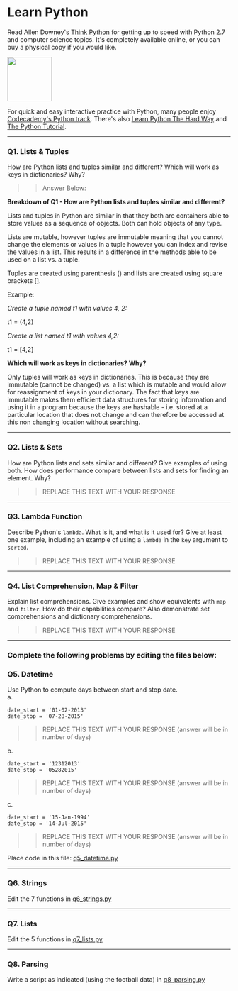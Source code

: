 # Learn Python

Read Allen Downey's [Think Python](http://www.greenteapress.com/thinkpython/) for getting up to speed with Python 2.7 and computer science topics. It's completely available online, or you can buy a physical copy if you would like.

<a href="http://www.greenteapress.com/thinkpython/"><img src="img/think_python.png" style="width: 100px;" target="_blank"></a>

For quick and easy interactive practice with Python, many people enjoy [Codecademy's Python track](http://www.codecademy.com/en/tracks/python). There's also [Learn Python The Hard Way](http://learnpythonthehardway.org/book/) and [The Python Tutorial](https://docs.python.org/2/tutorial/).

---

### Q1. Lists &amp; Tuples

How are Python lists and tuples similar and different? Which will work as keys in dictionaries? Why?

>>Answer Below:

**Breakdown of Q1 - How are Python lists and tuples similar and different?**
 
Lists and tuples in Python are similar in that they both are containers able to store values as a sequence of objects. Both can hold objects of any type.
 
Lists are mutable, however tuples are immutable meaning that you cannot change the elements or values in a tuple however you can index and revise the values in a list. This results in a difference in the methods able to be used on a list vs. a tuple. 
 
Tuples are created using parenthesis () and lists are created using square brackets [].
 
Example: 
 
_Create a tuple named t1 with values 4, 2:_
 
t1 = (4,2)
 
_Create a list named t1 with values 4,2:_
 
t1 = [4,2]
 
**Which will work as keys in dictionaries? Why?**
 
Only tuples will work as keys in dictionaries. This is because they are immutable (cannot be changed) vs. a list which is mutable and would allow for reassignment of keys in your dictionary. The fact that keys are immutable makes them efficient data structures for storing information and using it in a program because the keys are hashable - i.e. stored at a particular location that does not change and can therefore be accessed at this non changing location without searching. 



---

### Q2. Lists &amp; Sets

How are Python lists and sets similar and different? Give examples of using both. How does performance compare between lists and sets for finding an element. Why?

>> REPLACE THIS TEXT WITH YOUR RESPONSE

---

### Q3. Lambda Function

Describe Python's `lambda`. What is it, and what is it used for? Give at least one example, including an example of using a `lambda` in the `key` argument to `sorted`.

>> REPLACE THIS TEXT WITH YOUR RESPONSE

---

### Q4. List Comprehension, Map &amp; Filter

Explain list comprehensions. Give examples and show equivalents with `map` and `filter`. How do their capabilities compare? Also demonstrate set comprehensions and dictionary comprehensions.

>> REPLACE THIS TEXT WITH YOUR RESPONSE

---

### Complete the following problems by editing the files below:

### Q5. Datetime
Use Python to compute days between start and stop date.   
a.  

```
date_start = '01-02-2013'    
date_stop = '07-28-2015'
```

>> REPLACE THIS TEXT WITH YOUR RESPONSE (answer will be in number of days)

b.  
```
date_start = '12312013'  
date_stop = '05282015'  
```

>> REPLACE THIS TEXT WITH YOUR RESPONSE (answer will be in number of days)

c.  
```
date_start = '15-Jan-1994'      
date_stop = '14-Jul-2015'  
```

>> REPLACE THIS TEXT WITH YOUR RESPONSE  (answer will be in number of days)

Place code in this file: [q5_datetime.py](python/q5_datetime.py)

---

### Q6. Strings
Edit the 7 functions in [q6_strings.py](python/q6_strings.py)

---

### Q7. Lists
Edit the 5 functions in [q7_lists.py](python/q7_lists.py)

---

### Q8. Parsing
Write a script as indicated (using the football data) in [q8_parsing.py](python/q8_parsing.py)





